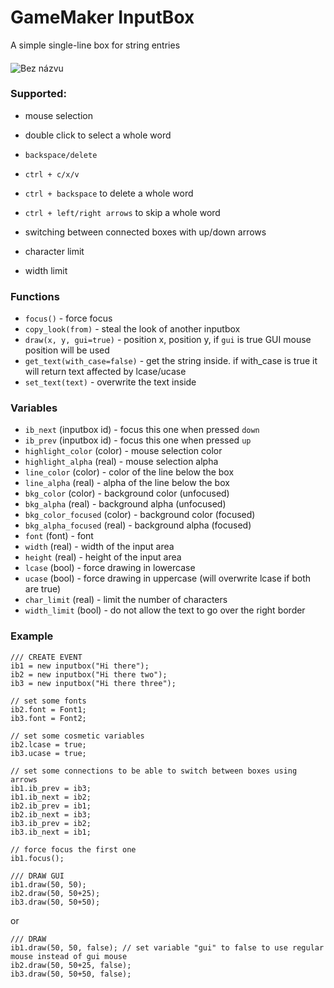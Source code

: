 # GameMaker InputBox
A simple single-line box for string entries  
#### 
![Bez názvu](https://user-images.githubusercontent.com/68820052/192260187-7d137365-7cbd-4e62-864c-ac09685f2aee.png)
#### 

### Supported:
- mouse selection
- double click to select a whole word
- `backspace/delete`
- `ctrl + c/x/v`
- `ctrl + backspace` to delete a whole word

- `ctrl + left/right arrows` to skip a whole word
- switching between connected boxes with up/down arrows
- character limit
- width limit


### Functions
- `focus()` - force focus
- `copy_look(from)` - steal the look of another inputbox
- `draw(x, y, gui=true)` - position x, position y, if `gui` is true GUI mouse position will be used
- `get_text(with_case=false)` - get the string inside. if with_case is true it will return text affected by lcase/ucase
- `set_text(text)` - overwrite the text inside

  
### Variables
- `ib_next` (inputbox id) - focus this one when pressed `down`
- `ib_prev` (inputbox id) - focus this one when pressed `up`
- `highlight_color` (color) - mouse selection color
- `highlight_alpha` (real) - mouse selection alpha
- `line_color` (color) - color of the line below the box
- `line_alpha` (real) - alpha of the line below the box
- `bkg_color` (color) - background color (unfocused)
- `bkg_alpha` (real) - background alpha (unfocused)
- `bkg_color_focused` (color) - background color (focused)
- `bkg_alpha_focused` (real) - background alpha (focused)
- `font` (font) - font
- `width` (real) - width of the input area
- `height` (real) - height of the input area
- `lcase` (bool) - force drawing in lowercase
- `ucase` (bool) - force drawing in uppercase (will overwrite lcase if both are true)
- `char_limit` (real) - limit the number of characters
- `width_limit` (bool) - do not allow the text to go over the right border

### Example
```
/// CREATE EVENT
ib1 = new inputbox("Hi there");
ib2 = new inputbox("Hi there two");
ib3 = new inputbox("Hi there three");

// set some fonts
ib2.font = Font1;
ib3.font = Font2;

// set some cosmetic variables
ib2.lcase = true;
ib3.ucase = true;

// set some connections to be able to switch between boxes using arrows
ib1.ib_prev = ib3;
ib1.ib_next = ib2;
ib2.ib_prev = ib1;
ib2.ib_next = ib3;
ib3.ib_prev = ib2;
ib3.ib_next = ib1;

// force focus the first one
ib1.focus();
```
```
/// DRAW GUI
ib1.draw(50, 50);
ib2.draw(50, 50+25);
ib3.draw(50, 50+50);
```
or
```
/// DRAW
ib1.draw(50, 50, false); // set variable "gui" to false to use regular mouse instead of gui mouse 
ib2.draw(50, 50+25, false);
ib3.draw(50, 50+50, false);
```
